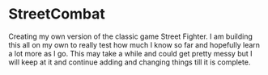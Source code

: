 # StreetCombat

Creating my own version of the classic game Street Fighter. 
I am building this all on my own to really test how much I know so far and hopefully learn a lot more as I go.
This may take a while and could get pretty messy but I will keep at it and continue adding and changing things till it is complete.
